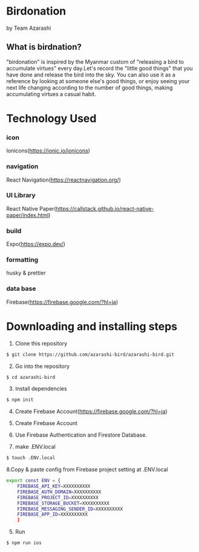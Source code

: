 # Birdonation

by Team Azarashi

## What is birdnation?

"birdonation" is inspired by the Myanmar custom of "releasing a bird to accumulate virtues" every day.Let's record the "little good things" that you have done and release the bird into the sky. You can also use it as a reference by looking at someone else's good things, or enjoy seeing your next life changing according to the number of good things, making accumulating virtues a casual habit.

# Technology Used

### icon

Ionicons(https://ionic.io/ionicons)

### navigation

React Navigation(https://reactnavigation.org/)

### UI Library

React Native Paper(https://callstack.github.io/react-native-paper/index.html)

### build

Expo(https://expo.dev/)

### formatting

husky & prettier

### data base

Firebase(https://firebase.google.com/?hl=ja)

# Downloading and installing steps

1. Clone this repository

```bash
$ git clone https://github.com/azarashi-bird/azarashi-bird.git
```

2. Go into the repository

```bash
$ cd azarashi-bird
```

3. Install dependencies

```bash
$ npm init
```

4. Create Firebase Account(https://firebase.google.com/?hl=ja)

5. Create Firebase Account

6. Use Firebase Authentication and Firestore Database.

7. make .ENV.local

```bash
$ touch .ENV.local
```

8.Copy & paste config from Firebase project setting at .ENV.local

```bash
export const ENV = {
    FIREBASE_API_KEY=XXXXXXXXXX
    FIREBASE_AUTH_DOMAIN=XXXXXXXXXX
    FIREBASE_PROJECT_ID=XXXXXXXXXX
    FIREBASE_STORAGE_BUCKET=XXXXXXXXXX
    FIREBASE_MESSAGING_SENDER_ID=XXXXXXXXXX
    FIREBASE_APP_ID=XXXXXXXXXX
    }
```

5. Run

```bash
$ npm run ios
```
